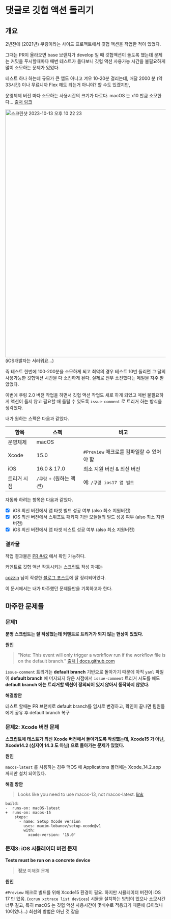# 댓글로 깃헙 액션 돌리기

## 개요

2년전에 (2021년) 쿠링이라는 사이드 프로젝트에서 깃헙 액션을 작업한 적이 있었다.

그때는 PR이 올라오면 base 브랜치가 develop 일 때 깃헙액션이 돌도록 했는데 문제는 커밋을 푸시할때마다 매번 테스트가 돌다보니 깃헙 액션 사용가능 시간을 불필요하게 많이 소모하는 문제가 있었다.

테스트 하나 하는데 규모가 큰 앱도 아니고 겨우 10-20분 걸리는데, 매달 2000 분 (약 33시간) 이나 무료니까 Flex 해도 되는거 아니야? 할 수도 있겠지만,

운영체제 버전 마다 소모하는 사용시간의 크기가 다르다. macOS 는 x10 만큼 소모한다... [출처 링크](https://docs.github.com/en/billing/managing-billing-for-github-actions/about-billing-for-github-actions#minute-multipliers)

<img width="779" alt="스크린샷 2023-10-13 오후 10 22 23" src="https://github.com/jaesung-0o0/study-ios/assets/53814741/9f8b4e63-540e-4ebe-8224-d064ad1f8496">
(iOS개발자는 서러워요...)

즉 테스트 한번에 100-200분을 소모하게 되고 최악의 경우 테스트 10번 돌리면 그 달의 사용가능한 깃헙액션 시간을 다 소진하게 된다. 실제로 전부 소진했다는 메일을 자주 받았었다.

이번에 쿠링 2.0 버전 작업을 하면서 깃헙 액션 작업도 새로 하게 되었고 매번 불필요하게 액션이 돌지 않고 필요할 때 돌릴 수 있도록 `issue-comment` 로 트리거 하는 방식을 생각했다.

내가 원하는 스펙은 다음과 같았다.

| 항목 | 스펙 | 비고 |
| --- | --- | --- |
| 운영체제 | macOS | |
| Xcode | 15.0 | `#Preview` 매크로를 컴파일할 수 있어야 함 |
| iOS | 16.0 & 17.0 | 최소 지원 버전 & 최신 버전 |
| 트리거 시점 | `/쿠링` + (원하는 액션) | 예: `/쿠링 ios17 앱 빌드` |

자동화 하려는 항목은 다음과 같았다.
- [x] iOS 최신 버전에서 앱 타겟 빌드 성공 여부 (also 최소 지원버전)
- [x] iOS 최신 버전에서 스위프트 패키지 기반 모듈들의 빌드 성공 여부 (also 최소 지원버전)
- [x] iOS 최신 버전에서 앱 타겟 테스트 성공 여부 (also 최소 지원버전)

### 결과물

작업 결과물은 [PR #42](https://github.com/ku-ring/ios-app/pull/42) 에서 확인 가능하다.

커멘트로 깃헙 액션 작동시키는 스크립트 작성 자체는

[cozzin](https://github.com/cozzin) 님이 작성한 [블로그 포스트](https://medium.com/@hongseongho/github-action으로-comment-bot-만들기-422e6e471c8e)에 잘 정리되어있다.

이 문서에서는 내가 마주했던 문제들만을 기록하고자 한다.

## 마주한 문제들

### 문제1 

**분명 스크립트는 잘 작성했는데 커멘트로 트리거가 되지 않는 현상이 있었다.**

**원인**

> "Note: This event will only trigger a workflow run if the workflow file is on the default branch."
> [출처 | docs.github.com](https://docs.github.com/en/actions/using-workflows/events-that-trigger-workflows#public)

`issue-comment` 트리거는 **default branch** 기반으로 돌아가기 때문에 아직 `yaml` 파일이 **default branch** 에 머지되지 않은 시점에서 `issue-comment` 트리거 시도를 해도 **default branch 에는 트리거할 액션이 정의되어 있지 않아서 동작하지 않았다.**

**해결방안**

테스트 할때는 PR 브랜치로 default branch를 임시로 변경하고, 확인이 끝나면 팀원들에게 공유 후 default branch 복구

### 문제2: Xcode 버전 문제

**스크립트에 테스트가 최신 Xcode 버전에서 돌아가도록 작성했는데, Xcode15 가 아닌, Xcode14.2 (심지어 14.3 도 아님) 으로 돌아가는 문제가 있었다.**

**원인**

`macos-latest` 를 사용하는 경우 맥OS 에 Applications 폴더에는 Xcode_14.2.app 까지만 설치 되어있다.

**해결 방안**

> Looks like you need to use macos-13, not macos-latest.
> [link](https://github.com/actions/runner-images/issues/7672#issuecomment-1597219552)

```
build:
-  runs-on: macOS-latest
+  runs-on: macos-15
    steps:
      - name: Setup Xcode version
        uses: maxim-lobanov/setup-xcode@v1
        with:
          xcode-version: '15.0'
```

### 문제3: iOS 시뮬레이터 버전 문제

**Tests must be run on a concrete device**

> **정보** 미해결 문제

**원인**

`#Preview` 매크로 빌드를 위해 Xcode15 환경이 필요. 하지만 시뮬레이터 버전이 iOS 17 만 있음. (`xcrun xctrace list devices`)
시뮬을 설치하는 방법이 있으나 소모시간 너무 길고, 특히 macOS 는 깃헙 액션 사용시간이 몇배수로 적용되기 때문에 (3이었나 10이었나...)
최선의 방법은 아닌 것 같음



